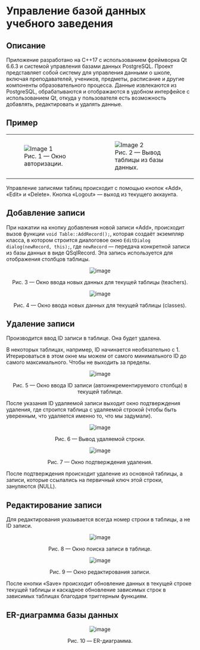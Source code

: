 # Управление базой данных учебного заведения

## Описание
Приложение разработано на C++17 с использованием фреймворка Qt 6.6.3 и системой управления базами данных PostgreSQL. Проект представляет собой систему для управления данными о школе, включая преподавателей, учеников, предметы, расписание и другие компоненты образовательного процесса. Данные извлекаются из PostgreSQL, обрабатываются и отображаются в удобном интерфейсе с использованием Qt, откуда у пользователя есть возможность добавлять, редактировать и удалять данные.

## Пример
<table>
  <tr>
    <td>
      <figure>
        <img src="https://github.com/user-attachments/assets/ca115ef7-2b0a-4081-a4b8-3a4b825eee81" alt="Image 1">
        <figcaption>Рис. 1 — Окно авторизации.</figcaption>
      </figure>
    </td>
    <td>
      <figure>
        <img src="https://github.com/user-attachments/assets/661dc7df-7c78-4b83-b25e-b9e45b93dab3" alt="Image 2">
        <figcaption>Рис. 2 — Вывод таблицы из базы данных.</figcaption>
      </figure>
    </td>
  </tr>
</table>

Управление записями таблиц происходит с помощью кнопок «Add», «Edit» и «Delete». Кнопка «Logout» — выход из текущего аккаунта.

## Добавление записи
При нажатии на кнопку добавления новой записи «Add», происходит вызов функции `void Table::AddRecord();`, которая создаёт экземпляр класса, в котором строится диалоговое окно `EditDialog dialog(newRecord, this);`, где `newRecord` — передача конкретной записи из базы данных в виде QSqlRecord. Эта запись используется для отображения столбцов таблицы.
<div align="center">
  <img src="https://github.com/user-attachments/assets/ae4a39c6-78df-4996-b511-f116185459ed" alt="image">
  <p>Рис. 3 — Окно ввода новых данных для текущей таблицы (teachers).</p>
</div>

<div align="center">
  <img src="https://github.com/user-attachments/assets/6a9d8311-e6f2-45a0-87ab-a14c7e569f15" alt="image">
  <p>Рис. 4 — Окно ввода новых данных для текущей таблицы (classes).</p>
</div>

## Удаление записи
Производится ввод ID записи в таблице. Она будет удалена.

В некоторых таблицах, например, ID начинается необязательно с 1. Итерироваться в этом окне мы можем от самого минимального ID до самого максимального. Чтобы не выходить за пределы.
<div align="center">
  <img src="https://github.com/user-attachments/assets/a3b3e4f2-aa02-4b36-83c0-fb953ccb189e" alt="image">
  <p>Рис. 5 — Окно ввода ID записи (автоинкрементируемого столбца) в текущей таблице.</p>
</div>

После указания ID удаляемой записи выходит окно подтверждения удаления, где строится таблица с удаляемой строкой (чтобы быть уверенным, что удаляется именно то, что мы задумали).
<div align="center">
  <img src="https://github.com/user-attachments/assets/c2254c07-7f3c-49ff-a899-b3141b379543" alt="image">
  <p>Рис. 6 — Вывод удаляемой строки.</p>
</div>

<div align="center">
  <img src="https://github.com/user-attachments/assets/bf66e036-a05d-48cb-a64a-5b911e22aef6" alt="image">
  <p>Рис. 7 — Окно подтверждения удаления.</p>
</div>

После подтверждения происходит удаление из основной таблицы, а записи, которые ссылались на первичный ключ этой строки, зануляются (NULL).

## Редактирование записи
Для редактирования указывается всегда номер строки в таблицы, а не ID записи. 
<div align="center">
  <img src="https://github.com/user-attachments/assets/b44792b7-1329-4303-8a26-cb23624892cf" alt="image">
  <p>Рис. 8 — Окно поиска записи в таблице.</p>
</div>

<div align="center">
  <img src="https://github.com/user-attachments/assets/fadc13b9-992c-4505-bb05-d54e899186a4" alt="image">
  <p>Рис. 9 — Окно редактирования записи.</p>
</div>

После кнопки «Save» происходит обновление данных в текущей строке текущей таблицы и каскадное обновление зависимых строк в зависимых таблицах благодаря триггерным функциям.

## ER-диаграмма базы данных
<div align="center">
  <img src="https://github.com/user-attachments/assets/6288c4bf-fcb0-43c2-b951-170d5391d71e" alt="image">
  <p>Рис. 10 — ER-диаграмма.</p>
</div> 
